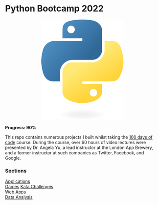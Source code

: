 # Python Bootcamp 2022

<p align="center">
  <img src="python-logo.png" />
</p>

**Progress: 90%**

This repo contains numerous projects I built whilst taking the [100 days of code](https://www.udemy.com/course/100-days-of-code/) course. During the course, over 60 hours of video lectures were presented by Dr. Angela Yu, a lead instructor at the London App Brewery, and a former instructor at such companies as Twitter, Facebook, and Google.

### Sections
[Applications](https://github.com/Steven-Klavins/Python-Bootcamp-2022/tree/main/Applications)  
[Games](https://github.com/Steven-Klavins/Python-Bootcamp-2022/tree/main/Games) 
[Kata Challenges](https://github.com/Steven-Klavins/Python-Bootcamp-2022/tree/main/Kata%20Challenges)  
[Web Apps](https://github.com/Steven-Klavins/Python-Bootcamp-2022/tree/main/Web%20Apps)  
[Data Analysis](https://github.com/Steven-Klavins/Python-Bootcamp-2022-Data-Analysis)  



